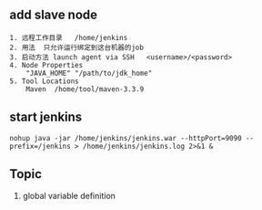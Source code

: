 ## add slave node
```
1. 远程工作目录   /home/jenkins
2. 用法  只允许运行绑定到这台机器的job
3. 启动方法 launch agent via SSH   <username>/<password>
4. Node Properties
    "JAVA_HOME" "/path/to/jdk_home"
5. Tool Locations
    Maven  /home/tool/maven-3.3.9
```

## start jenkins
```
nohup java -jar /home/jenkins/jenkins.war --httpPort=9090 --prefix=/jenkins > /home/jenkins/jenkins.log 2>&1 &

```

## Topic
1. global variable definition
